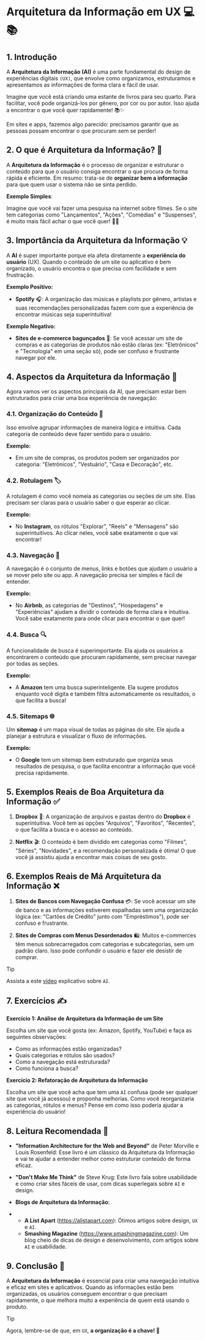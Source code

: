 # **Arquitetura da Informação em UX** 💻📚

## 1. Introdução

A **Arquitetura da Informação (AI)** é uma parte fundamental do design de experiências digitais `(UX)`, que envolve como organizamos, estruturamos e apresentamos as informações de forma clara e fácil de usar. 

Imagine que você está criando uma estante de livros para seu quarto. Para facilitar, você pode organizá-los por gênero, por cor ou por autor. Isso ajuda a encontrar o que você quer rapidamente! 📚✨

Em sites e apps, fazemos algo parecido: precisamos garantir que as pessoas possam encontrar o que procuram sem se perder!

## 2. O que é Arquitetura da Informação? 🤔

A **Arquitetura da Informação** é o processo de organizar e estruturar o conteúdo para que o usuário consiga encontrar o que procura de forma rápida e eficiente. Em resumo: trata-se de **organizar bem a informação** para que quem usar o sistema não se sinta perdido.

**Exemplo Simples**:

Imagine que você vai fazer uma pesquisa na internet sobre filmes. Se o site tem categorias como "Lançamentos", "Ações", "Comédias" e "Suspenses", é muito mais fácil achar o que você quer! 🕵️‍♂️

## 3. Importância da Arquitetura da Informação 💡

A **AI** é super importante porque ela afeta diretamente a **experiência do usuário** (UX). Quando o conteúdo de um site ou aplicativo é bem organizado, o usuário encontra o que precisa com facilidade e sem frustração.

**Exemplo Positivo:**

- **Spotify** 🎧: A organização das músicas e playlists por gênero, artistas e suas recomendações personalizadas fazem com que a experiência de encontrar músicas seja superintuitiva!

**Exemplo Negativo:**

- **Sites de e-commerce bagunçados** 🛒: Se você acessar um site de compras e as categorias de produtos não estão claras (ex: "Eletrônicos" e "Tecnologia" em uma seção só), pode ser confuso e frustrante navegar por ele.

## 4. Aspectos da Arquitetura da Informação 🧩

Agora vamos ver os aspectos principais da AI, que precisam estar bem estruturados para criar uma boa experiência de navegação:

### 4.1. **Organização do Conteúdo** 📂

Isso envolve agrupar informações de maneira lógica e intuitiva. Cada categoria de conteúdo deve fazer sentido para o usuário.

**Exemplo:**

- Em um site de compras, os produtos podem ser organizados por categoria: "Eletrônicos", "Vestuário", "Casa e Decoração", etc.

### 4.2. **Rotulagem** 🏷️

A rotulagem é como você nomeia as categorias ou seções de um site. Elas precisam ser claras para o usuário saber o que esperar ao clicar.

**Exemplo:**

- No **Instagram**, os rótulos "Explorar", "Reels" e "Mensagens" são superintuitivos. Ao clicar neles, você sabe exatamente o que vai encontrar!

### 4.3. **Navegação** 🧭

A navegação é o conjunto de menus, links e botões que ajudam o usuário a se mover pelo site ou app. A navegação precisa ser simples e fácil de entender.

**Exemplo:**

- No **Airbnb**, as categorias de "Destinos", "Hospedagens" e "Experiências" ajudam a dividir o conteúdo de forma clara e intuitiva. Você sabe exatamente para onde clicar para encontrar o que quer!

### 4.4. **Busca** 🔍

A funcionalidade de busca é superimportante. Ela ajuda os usuários a encontrarem o conteúdo que procuram rapidamente, sem precisar navegar por todas as seções.

**Exemplo:**

- A **Amazon** tem uma busca superinteligente. Ela sugere produtos enquanto você digita e também filtra automaticamente os resultados, o que facilita a busca!

### 4.5. **Sitemaps** 🌐

Um **sitemap** é um mapa visual de todas as páginas do site. Ele ajuda a planejar a estrutura e visualizar o fluxo de informações.

**Exemplo:**

- O **Google** tem um sitemap bem estruturado que organiza seus resultados de pesquisa, o que facilita encontrar a informação que você precisa rapidamente.

## 5. Exemplos Reais de Boa Arquitetura da Informação ✅

1. **Dropbox** 📂: A organização de arquivos e pastas dentro do **Dropbox** é superintuitiva. Você tem as opções "Arquivos", "Favoritos", "Recentes", o que facilita a busca e o acesso ao conteúdo.

2. **Netflix** 🎬: O conteúdo é bem dividido em categorias como "Filmes", "Séries", "Novidades", e a recomendação personalizada é ótima! O que você já assistiu ajuda a encontrar mais coisas de seu gosto.

## 6. Exemplos Reais de Má Arquitetura da Informação ❌

1. **Sites de Bancos com Navegação Confusa** 💳: Se você acessar um site de banco e as informações estiverem espalhadas sem uma organização lógica (ex: "Cartões de Crédito" junto com "Empréstimos"), pode ser confuso e frustrante.

2. **Sites de Compras com Menus Desordenados** 🛍️: Muitos e-commerces têm menus sobrecarregados com categorias e subcategorias, sem um padrão claro. Isso pode confundir o usuário e fazer ele desistir de comprar.

>[!TIP]
>Assista a este [vídeo](https://www.youtube.com/watch?v=vmvSMYaV4oE) explicativo sobre `AI`.

## 7. Exercícios ✍️

**Exercício 1: Análise de Arquitetura da Informação de um Site**

Escolha um site que você gosta (ex: Amazon, Spotify, YouTube) e faça as seguintes observações:
  - Como as informações estão organizadas?
  - Quais categorias e rótulos são usados?
  - Como a navegação está estruturada?
  - Como funciona a busca?

**Exercício 2: Refatoração de Arquitetura da Informação**

Escolha um site que você acha que tem uma `AI` confusa (pode ser qualquer site que você já acessou) e proponha melhorias. Como você reorganizaria as categorias, rótulos e menus? Pense em como isso poderia ajudar a experiência do usuário!

## 8. Leitura Recomendada 📖

- **"Information Architecture for the Web and Beyond"** de Peter Morville e Louis Rosenfeld: Esse livro é um clássico da Arquitetura da Informação e vai te ajudar a entender melhor como estruturar conteúdo de forma eficaz.
  
- **"Don't Make Me Think"** de Steve Krug: Este livro fala sobre usabilidade e como criar sites fáceis de usar, com dicas superlegais sobre `AI` e design.

- **Blogs de Arquitetura da Informação**:
- 
  - **A List Apart** (https://alistapart.com): Ótimos artigos sobre design, `UX` e `AI`.
  - **Smashing Magazine** (https://www.smashingmagazine.com): Um blog cheio de dicas de design e desenvolvimento, com artigos sobre `AI` e usabilidade.


## 9. Conclusão 🎯

A **Arquitetura da Informação** é essencial para criar uma navegação intuitiva e eficaz em sites e aplicativos. Quando as informações estão bem organizadas, os usuários conseguem encontrar o que precisam rapidamente, o que melhora muito a experiência de quem está usando o produto. 

>[!TIP]
>Agora, lembre-se de que, em <code>UX</code>, <strong>a organização é a chave!<strong> 🔑
